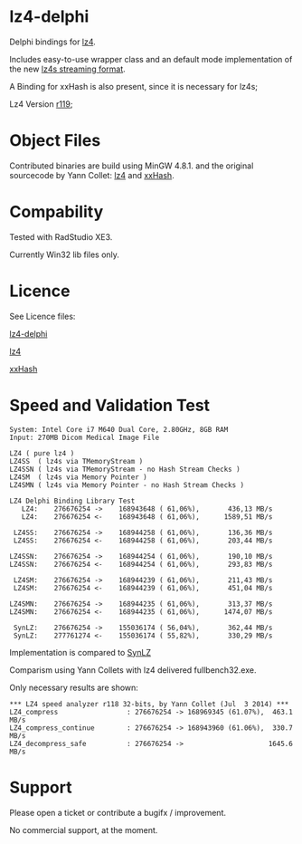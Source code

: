 lz4-delphi
==========

Delphi bindings for [lz4](https://code.google.com/p/lz4/).

Includes easy-to-use wrapper class and an default mode implementation of the new [lz4s streaming format](http://fastcompression.blogspot.fr/2013/04/lz4-streaming-format-final.html).

A Binding for xxHash is also present, since it is necessary for lz4s;

Lz4 Version [r119](https://code.google.com/p/lz4/source/detail?r=119);

Object Files
==========

Contributed binaries are build using MinGW 4.8.1. and the original sourcecode by Yann Collet: [lz4](https://code.google.com/p/lz4/) and [xxHash](https://code.google.com/p/xxhash/).

Compability
===========

Tested with RadStudio XE3.

Currently Win32 lib files only.

Licence
==========

See Licence files:

[lz4-delphi](https://github.com/Hugie/lz4-delphi/blob/master/LICENSE)

[lz4](https://github.com/Hugie/lz4-delphi/blob/master/LICENSE.lz4)

[xxHash](https://github.com/Hugie/lz4-delphi/blob/master/LICENSE.xxHash)

Speed and Validation Test
==========

    System: Intel Core i7 M640 Dual Core, 2.80GHz, 8GB RAM
    Input: 270MB Dicom Medical Image File

    LZ4 ( pure lz4 )
    LZ4SS  ( lz4s via TMemoryStream )
    LZ4SSN ( lz4s via TMemoryStream - no Hash Stream Checks )
    LZ4SM  ( lz4s via Memory Pointer )
    LZ4SMN ( lz4s via Memory Pointer - no Hash Stream Checks )

    LZ4 Delphi Binding Library Test
       LZ4:    276676254 ->    168943648 ( 61,06%),       436,13 MB/s
       LZ4:    276676254 <-    168943648 ( 61,06%),      1589,51 MB/s

     LZ4SS:    276676254 ->    168944258 ( 61,06%),       136,36 MB/s
     LZ4SS:    276676254 <-    168944258 ( 61,06%),       203,44 MB/s

    LZ4SSN:    276676254 ->    168944254 ( 61,06%),       190,10 MB/s
    LZ4SSN:    276676254 <-    168944254 ( 61,06%),       293,83 MB/s

     LZ4SM:    276676254 ->    168944239 ( 61,06%),       211,43 MB/s
     LZ4SM:    276676254 <-    168944239 ( 61,06%),       451,04 MB/s

    LZ4SMN:    276676254 ->    168944235 ( 61,06%),       313,37 MB/s
    LZ4SMN:    276676254 <-    168944235 ( 61,06%),      1474,07 MB/s

     SynLZ:    276676254 ->    155036174 ( 56,04%),       362,44 MB/s
     SynLZ:    277761274 <-    155036174 ( 55,82%),       330,29 MB/s

Implementation is compared to [SynLZ](http://synopse.info/forum/viewtopic.php?id=32)

Comparism using Yann Collets with lz4 delivered fullbench32.exe.

Only necessary results are shown:

    *** LZ4 speed analyzer r118 32-bits, by Yann Collet (Jul  3 2014) ***
    LZ4_compress                 : 276676254 -> 168969345 (61.07%),  463.1 MB/s
    LZ4_compress_continue        : 276676254 -> 168943960 (61.06%),  330.7 MB/s
    LZ4_decompress_safe          : 276676254 ->                     1645.6 MB/s

Support
==========

Please open a ticket or contribute a bugifx / improvement.

No commercial support, at the moment.

